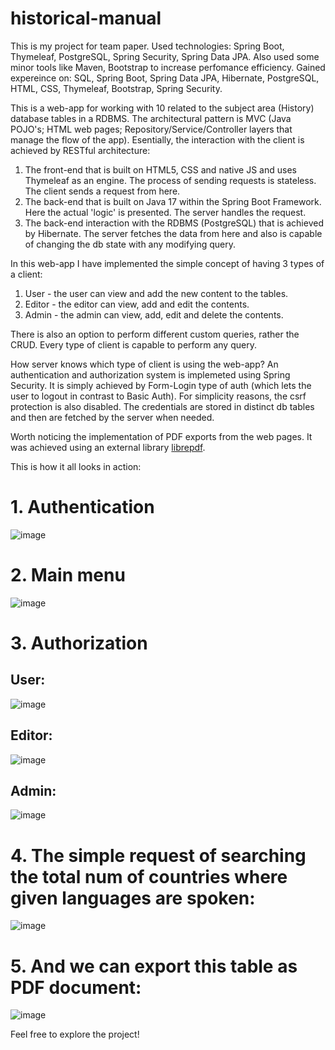 # historical-manual
This is my project for team paper. Used technologies: Spring Boot, Thymeleaf, PostgreSQL, Spring Security, Spring Data JPA. Also used some minor tools like Maven, Bootstrap to increase perfomance efficiency. Gained expereince on: SQL, Spring Boot, Spring Data JPA, Hibernate, PostgreSQL, HTML, CSS, Thymeleaf, Bootstrap, Spring Security.

This is a web-app for working with 10 related to the subject area (History) database tables in a RDBMS. The architectural pattern is MVC (Java POJO's; HTML web pages; Repository/Service/Controller layers that manage the flow of the app).
Esentially, the interaction with the client is achieved by RESTful architecture: 
1. The front-end that is built on HTML5, CSS and native JS and uses Thymeleaf as an engine. The process of sending requests is stateless. The client sends a request from here.
2. The back-end that is built on Java 17 within the Spring Boot Framework. Here the actual 'logic' is presented. The server handles the request.
3. The back-end interaction with the RDBMS (PostgreSQL) that is achieved by Hibernate. The server fetches the data from here and also is capable of changing the db state with any modifying query.

In this web-app I have implemented the simple concept of having 3 types of a client:
1. User - the user can view and add the new content to the tables.
2. Editor - the editor can view, add and edit the contents.
3. Admin - the admin can view, add, edit and delete the contents.

There is also an option to perform different custom queries, rather the CRUD. Every type of client is capable to perform any query.

How server knows which type of client is using the web-app? An authentication and authorization system is implemeted using Spring Security.
It is simply achieved by Form-Login type of auth (which lets the user to logout in contrast to Basic Auth).
For simplicity reasons, the csrf protection is also disabled.
The credentials are stored in distinct db tables and then are fetched by the server when needed.

Worth noticing the implementation of PDF exports from the web pages. It was achieved using an external library [librepdf](https://github.com/LibrePDF).

This is how it all looks in action:

# 1. Authentication

![image](https://user-images.githubusercontent.com/103036130/180002773-01fa9932-f44a-4b3e-a32a-69a7c471356d.png)

# 2. Main menu

![image](https://user-images.githubusercontent.com/103036130/180003140-093e09d3-251a-45b4-a8a7-55ea28dbf682.png)

# 3. Authorization

## User:

![image](https://user-images.githubusercontent.com/103036130/180003308-5fcec66e-bb37-4d3f-a7a6-4a5b60a060c0.png)

## Editor:

![image](https://user-images.githubusercontent.com/103036130/180003579-a0f27904-83d0-4902-82de-52cf721c1b47.png)

## Admin:

![image](https://user-images.githubusercontent.com/103036130/180003685-b21c7c62-090a-4619-866d-ed8466958209.png)

# 4. The simple request of searching the total num of countries where given languages are spoken: 

![image](https://user-images.githubusercontent.com/103036130/180004658-af145f14-fc98-48c4-9ad6-5f3b1adbb3aa.png)

# 5. And we can export this table as PDF document:

![image](https://user-images.githubusercontent.com/103036130/180004867-121860c7-0a39-4584-95cd-ae892f4794d1.png)

Feel free to explore the project!


